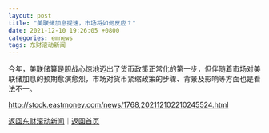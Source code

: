 ```yaml
---
layout: post
title: "美联储加息提速，市场将如何反应？"
date: 2021-12-10 19:26:05 +0800
categories: emnews
tags: 东财滚动新闻
---
```


今年，美联储算是胆战心惊地迈出了货币政策正常化的第一步，但伴随着市场对美联储加息的预期愈演愈烈，市场对货币紧缩政策的步骤、背景及影响等方面也是看法不一。

<http://stock.eastmoney.com/news/1768,202112102210245524.html>

[返回东财滚动新闻](//finews.withounder.com/emnews/)｜[返回首页](//finews.withounder.com/)